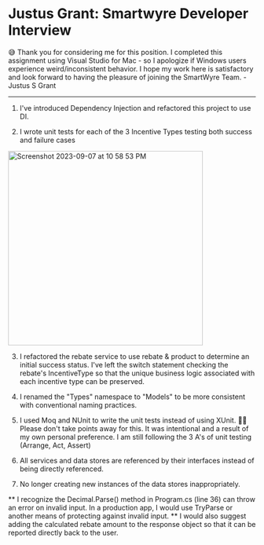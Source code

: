 # Justus Grant: Smartwyre Developer Interview
😅 Thank you for considering me for this position. I completed this assignment using Visual Studio for Mac - so I apologize if Windows users experience weird/inconsistent behavior. I hope my work here is satisfactory and look forward to having the pleasure of joining the SmartWyre Team. - Justus S Grant

---------------------------------------------------------------------------------------
1. I've introduced Dependency Injection and refactored this project to use DI.
   
3. I wrote unit tests for each of the 3 Incentive Types testing both success and failure cases
<img width="396" alt="Screenshot 2023-09-07 at 10 58 53 PM" src="https://github.com/JustusSGrant/Smartwyre_interview/assets/47908757/d23f4e4f-f661-45fb-bb82-d09027152e16">

3. I refactored the rebate service to use rebate & product to determine an initial success status. I've left the switch statement checking the rebate's IncentiveType so that the unique business logic associated with each incentive type can be preserved.

4. I renamed the "Types" namespace to "Models" to be more consistent with conventional naming practices. 

5. I used Moq and NUnit to write the unit tests instead of using XUnit. 🙏🏿  Please don't take points away for this. It was intentional and a result of my own personal preference. I am still following the 3 A's of unit testing (Arrange, Act, Assert)

6. All services and data stores are referenced by their interfaces instead of being directly referenced.

7. No longer creating new instances of the data stores inappropriately.

** I recognize the Decimal.Parse() method in Program.cs (line 36) can throw an error on invalid input. In a production app, I would use TryParse or another means of protecting against invalid input.
** I would also suggest adding the calculated rebate amount to the response object so that it can be reported directly back to the user. 

